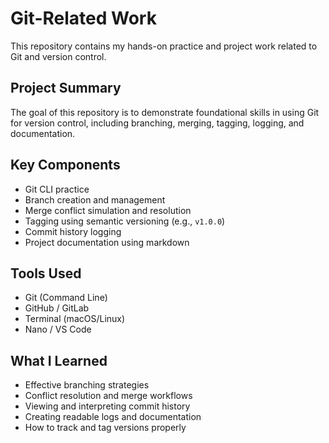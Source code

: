# Git-Related Work 

This repository contains my hands-on practice and project work related to Git and version control.

## Project Summary

The goal of this repository is to demonstrate foundational skills in using Git for version control, including branching, merging, tagging, logging, and documentation.

## Key Components

- Git CLI practice
- Branch creation and management
- Merge conflict simulation and resolution
- Tagging using semantic versioning (e.g., `v1.0.0`)
- Commit history logging
- Project documentation using markdown

## Tools Used

- Git (Command Line)
- GitHub / GitLab
- Terminal (macOS/Linux)
- Nano / VS Code

## What I Learned

- Effective branching strategies
- Conflict resolution and merge workflows
- Viewing and interpreting commit history
- Creating readable logs and documentation
- How to track and tag versions properly
